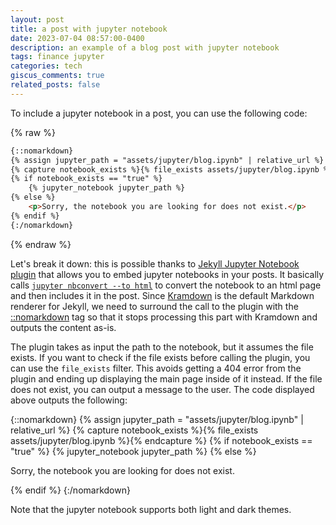 ```yaml
---
layout: post
title: a post with jupyter notebook
date: 2023-07-04 08:57:00-0400
description: an example of a blog post with jupyter notebook
tags: finance jupyter
categories: tech
giscus_comments: true
related_posts: false
---
```


To include a jupyter notebook in a post, you can use the following code:

{% raw %}

```html
{::nomarkdown}
{% assign jupyter_path = "assets/jupyter/blog.ipynb" | relative_url %}
{% capture notebook_exists %}{% file_exists assets/jupyter/blog.ipynb %}{% endcapture %}
{% if notebook_exists == "true" %}
    {% jupyter_notebook jupyter_path %}
{% else %}
    <p>Sorry, the notebook you are looking for does not exist.</p>
{% endif %}
{:/nomarkdown}
```

{% endraw %}

Let's break it down: this is possible thanks to [Jekyll Jupyter Notebook plugin](https://github.com/red-data-tools/jekyll-jupyter-notebook) that allows you to embed jupyter notebooks in your posts. It basically calls [`jupyter nbconvert --to html`](https://nbconvert.readthedocs.io/en/latest/usage.html#convert-html) to convert the notebook to an html page and then includes it in the post. Since [Kramdown](https://jekyllrb.com/docs/configuration/markdown/) is the default Markdown renderer for Jekyll, we need to surround the call to the plugin with the [::nomarkdown](https://kramdown.gettalong.org/syntax.html#extensions) tag so that it stops processing this part with Kramdown and outputs the content as-is.

The plugin takes as input the path to the notebook, but it assumes the file exists. If you want to check if the file exists before calling the plugin, you can use the `file_exists` filter. This avoids getting a 404 error from the plugin and ending up displaying the main page inside of it instead. If the file does not exist, you can output a message to the user. The code displayed above outputs the following:

{::nomarkdown}
{% assign jupyter_path = "assets/jupyter/blog.ipynb" | relative_url %}
{% capture notebook_exists %}{% file_exists assets/jupyter/blog.ipynb %}{% endcapture %}
{% if notebook_exists == "true" %}
    {% jupyter_notebook jupyter_path %}
{% else %}
    <p>Sorry, the notebook you are looking for does not exist.</p>
{% endif %}
{:/nomarkdown}

Note that the jupyter notebook supports both light and dark themes.
